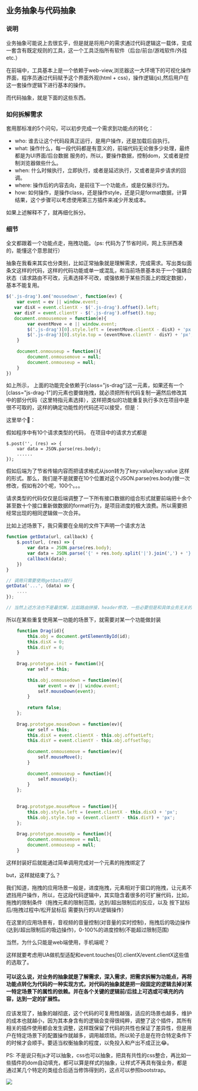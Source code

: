 ## 业务抽象与代码抽象

### 说明

业务抽象可能说上去很玄乎，但是就是将用户的需求通过代码逻辑这一载体，变成一套含有既定规则的工具，这一个工具泛指所有软件（后台/前台/游戏软件/外挂 etc.）

在前端中，工具基本上是一个依赖于web-view,浏览器这一大环境下的可视化操作界面，程序员通过代码赋予这个界面外观(html + css)，操作逻辑(js),然后用户在这一套操作逻辑下进行基本的操作。

而代码抽象，就是下面的这些东西。

### 如何拆解需求

套用那标准的5个问句，可以初步完成一个需求到功能点的转化：

* who: 谁去让这个代码段真正运行，是用户操作，还是加载后自执行。
* what: 操作什么，每一段代码都是有意义的，前端代码无论做多少处理，最终都是为UI界面/后台数据 服务的，所以，要操作数据，控制dom，又或者是控制浏览器做些什么。
* when: 什么时候执行，立即执行，或者是延迟执行，又或者是异步请求的回调。
* where: 操作后的内容去向，是前往下一个功能点，或是仅展示行为。
* how: 如何操作，是操作class，还是操作style，还是只是format数据，计算结果，这个步骤可以考虑使用第三方插件来减少开发成本。

如果上述解释不了，就再细化拆分。

### 细节

全文都跟着一个功能点走，拖拽功能。（ps: 代码为了节省时间，网上东拼西凑的，能懂这个意思就行）

抽象在我看来其实也分类别，比如正常抽象就是理解需求，完成需求。写出类似面条文这样的代码，这样的代码功能或单一或混乱，和当前场景基本处于一个强耦合状态（请求路由不可改，元素选择不可改，或强依赖于某些页面上的既定数据），基本不能复用。

```js
$('.js-drag').on('mousedown', function(ev) {
	var event = ev || window.event;
   var disX = event.clientX - $('.js-drag').offset().left;
   var disY = event.clientY - $('.js-drag').offset().top;
   document.onmousemove = function(e){
   		var eventMove = e || window.event;
	    $('.js-drag')[0].style.left = (eventMove.clientX - disX) + 'px';
	    $('.js-drag')[0].style.top = (eventMove.clientY - disY) + 'px';
	}
	    
	document.onmouseup = function(){
	    document.onmousemove = null;
	    document.onmouseup = null;
	}
})
```
如上所示， 上面的功能完全依赖于[class="js-drag"]这一元素，如果还有一个[class="js-drag-1"]的元素也要做拖拽，就必须把所有代码复制一遍然后修改其中的部分代码（这里特指元素选择），这样把类似的功能重复执行多次在项目中是很不可取的，这样的确定功能性的代码还可以接受，但是：

这里举个🌰：

假如程序中有10个请求类型的代码，
在项目中的请求方式都是

	$.post('', (res) => {
		var data = JSON.parse(res.body);
		......
	});
	
假如后端为了节省传输内容而把请求格式从json转为了key:value|key:value 这样的形式。那么，我们是不是就要在10个位置对这个JSON.parse(res.body)做一次修改，假如有20个呢，100个。。。

请求类型的代码仅仅是后端调整了一下所有接口数据的组合形式就要前端把十余个甚至数十个接口重新做数据的format行为，是项目进度的极大浪费。所以需要把经常出现的相同逻辑做一次合并。

比如上述场景下，我只需要在全局的文件下声明一个请求方法

```js
function getData(url, callback) {
	$.post(url, (res) => {
		var data = JSON.parse(res.body);
		var data = JSON.parse('{' + res.body.split('|').join(',') + '}'); // 只需修改一处就可以调整所有使用这个方法请求接口的代码了。
		callback(data);
	})
}

// 调用只需要使用getData就行
getData('...', (data) => {
	....
});

// 当然上述方法也不是最优解，比如路由拼接，header修改，一些必要但是和具体业务无关的token数据传递都不应该出现在业务逻辑中。至于怎么做相信大佬们都有各自的做法。
```

所以在某些重复使用某一功能的场景下，就需要对某一个功能做封装

```js
	function Drag(id){
	    this.obj = document.getElementById(id);
	    this.disX = 0;
	    this.disY = 0;
	}
	
	Drag.prototype.init = function(){
	    var self = this;
	    
	    this.obj.onmousedown = function(ev){
	        var event = ev || window.event;
	        self.mouseDown(event);
	    }
	    
	    return false;
	};
	
	Drag.prototype.mouseDown = function(ev){
	    var self = this;
	    this.disX = event.clientX - this.obj.offsetLeft;
	    this.disY = event.clientY - this.obj.offsetTop;
	    
	    document.onmousemove = function(ev){
	        self.mouseMove();
	    }
	    
	    document.onmouseup = function(){
	        self.mouseUp();
	    }
	};
	
	
	Drag.prototype.mouseMove = function(){
	    this.obj.style.left = (event.clientX - this.disX) + 'px';
	    this.obj.style.top = (event.clientY - this.disY) + 'px';
	};
	
	Drag.prototype.mouseUp = function(){
	    document.onmousemove = null;
	    document.onmouseup = null;
	}
```

这样封装好后就能通过简单调用完成对一个元素的拖拽绑定了

but，这样就结束了么？

我们知道，拖拽的应用场景一般是，进度拖拽，元素相对于窗口的拖拽，让元素不遮挡用户操作，所以，在这段代码逻辑中，其实隐含着很多的可扩展代码，比如，拖拽的限制条件（拖拽元素的限制范围，达到/超出限制后的反应，以及 按下鼠标后/拖拽过程中/松开鼠标后 需要执行的UI/逻辑操作）

在这里的应用场景有，音视频的音量控制(对音量的实时控制)，拖拽后的吸边操作(达到/超出限制后的吸边操作)，0-100%的进度控制(不能超过限制范围)

当然，为什么只能是web端使用，手机端呢？

这样就要考虑用UA做机型适配和event.touches[0].clientX/event.clientX这些值的选取了。

#### 可以这么说，对业务的抽象就是了解需求，深入需求，把需求拆解为功能点，再将功能点转化为代码的一种实现方式，对代码的抽象就是把一段固定的逻辑去掉对某一特定场景下的属性的依赖。并在各个关键的逻辑前/后挂上可选或可填充的内容，达到一定的扩展性。

应该发现了，抽象的越彻底，这个代码的可复用性越强，适应的场景也越多，维护的成本也就越小，因为其本身含有的逻辑会变得很纯粹，调整了这个插件，其所有相关的插件使用都会发生调整，这样既保留了代码的共性也保证了差异性，但是用户在特定场景下的配置操作就越多，调用越烦琐。所以轮子总是在符合特定条件下的时候才会顺手。要适当权衡抽象的程度，以免投入和产出不成正比😂。

PS: 不是说只有js才可以抽象，css也可以抽象，把具有共性的css整合，再比如一些插件的dom自动填充，都可以算是样式的抽象，让样式不再具有强业务，都是通过某几个特定的类组合后适当修饰得到的，这点可以参照bootstrap。

<img src="抽象过程图.jpg" />